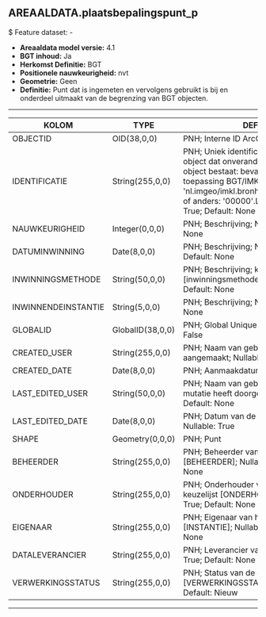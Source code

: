 ## AREAALDATA.plaatsbepalingspunt_p

$ Feature dataset: -

* __Areaaldata model versie:__ 4.1
* __BGT inhoud:__ Ja
* __Herkomst Definitie:__ BGT
* __Positionele nauwkeurigheid:__ nvt
* __Geometrie:__ Geen
* __Definitie:__ Punt dat is ingemeten en vervolgens gebruikt is bij en onderdeel uitmaakt van de begrenzing van BGT objecten.


***

|KOLOM                              |TYPE          	        |DEFINITIE|
|------                          	|----          	        |-----    |
|OBJECTID                           |OID(38,0,0)            |PNH; Interne ID ArcGIS; Nullable: False|
|IDENTIFICATIE                      |String(255,0,0)        |PNH; Uniek identificatienummer voor het object dat onveranderlijk is zolang het object bestaat: bevat indien van toepassing BGT/IMKL ID in format 'nl.imgeo/imkl.bronhouderscode.LokaalID' of anders: '00000'.LokaalID; Nullable: True; Default: None|
|NAUWKEURIGHEID                     |Integer(0,0,0)         |PNH; Beschrijving; Nullable: True; Default: None|
|DATUMINWINNING                     |Date(8,0,0)            |PNH; Beschrijving; Nullable: False; Default: None|
|INWINNINGSMETHODE                  |String(50,0,0)         |PNH; Beschrijving; keuzelijst [inwinningsmethode]; Nullable: False; Default: None|
|INWINNENDEINSTANTIE                |String(5,0,0)          |PNH; Beschrijving; Nullable: True; Default: None|
|GLOBALID                           |GlobalID(38,0,0)       |PNH; Global Unique Identifier; Nullable: False|
|CREATED_USER                       |String(255,0,0)        |PNH; Naam van gebruiker die de rij heeft aangemaakt; Nullable: True; Default: None|
|CREATED_DATE                       |Date(8,0,0)            |PNH; Aanmaakdatum; Nullable: True|
|LAST_EDITED_USER                   |String(50,0,0)         |PNH; Naam van gebruiker die de laatste mutatie heeft doorgevoerd; Nullable: True; Default: None|
|LAST_EDITED_DATE                   |Date(8,0,0)            |PNH; Datum van de laatste mutatie; Nullable: True|
|SHAPE                              |Geometry(0,0,0)        |PNH; Punt|
|BEHEERDER                          |String(255,0,0)        |PNH; Beheerder van het object; keuzelijst [BEHEERDER]; Nullable: True; Default: None|
|ONDERHOUDER                        |String(255,0,0)        |PNH; Onderhouder van het object; keuzelijst [ONDERHOUDER]; Nullable: True; Default: None|
|EIGENAAR                           |String(255,0,0)        |PNH; Eigenaar van het object; keuzelijst [INSTANTIE]; Nullable: True; Default: None|
|DATALEVERANCIER                    |String(255,0,0)        |PNH; Leverancier van de data; Nullable: True; Default: None|
|VERWERKINGSSTATUS                  |String(255,0,0)        |PNH; Status van de gegevens; keuzelijst [VERWERKINGSSTATUS]; Nullable: False; Default: Nieuw|

***
